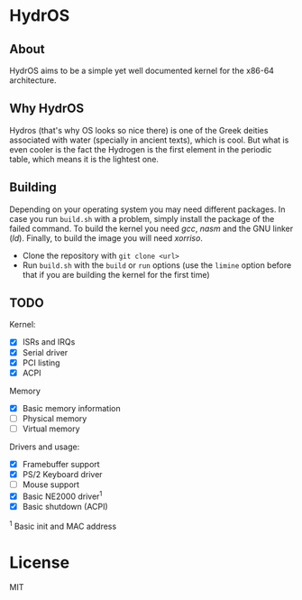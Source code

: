 # HydrOS

## About

HydrOS aims to be a simple yet well documented kernel for the x86-64 architecture.

## Why HydrOS

Hydros (that's why OS looks so nice there) is one of the Greek deities associated with water (specially in ancient texts), which is cool. But what is even cooler is the fact the Hydrogen is the first element in the periodic table, which means it is the lightest one.

## Building

Depending on your operating system you may need different packages. In case you run `build.sh` with a problem, simply install the package of the failed command. To build the kernel you need *gcc*, *nasm* and the GNU linker (*ld*). Finally, to build the image you will need *xorriso*.

- Clone the repository with `git clone <url>`
- Run `build.sh` with the `build` or `run` options (use the `limine` option before that if you are building the kernel for the first time)

## TODO

Kernel:

- [x] ISRs and IRQs
- [x] Serial driver
- [x] PCI listing
- [x] ACPI

Memory
- [x] Basic memory information
- [ ] Physical memory
- [ ] Virtual memory

Drivers and usage:

- [x] Framebuffer support
- [x] PS/2 Keyboard driver
- [ ] Mouse support
- [x] Basic NE2000 driver<sup>1</sup>
- [x] Basic shutdown (ACPI)

<sup>1</sup> Basic init and MAC address

# License

MIT